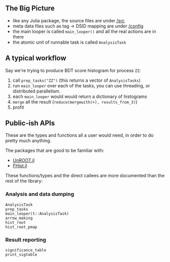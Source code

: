## The Big Picture

- like any Julia package, the source files are under [/src](https://github.com/Moelf/WVZAnalysis.jl/tree/master/src)
- meta data files such as tag -> DSID mapping are under [/config](https://github.com/Moelf/WVZAnalysis.jl/tree/master/config)
- the main looper is called `main_looper()` and all the real actions are in there
- the atomic unit of runnable task is called `AnalysisTask`

## A typical workflow
Say we're trying to produce BDT score histogram for process `ZZ`:

1. call `prep_tasks("ZZ")` (this returns a vector of `AnalysisTasks`)
2. run `main_looper` over each of the tasks, you can use threading, or distributed
parallelism.
3. each `main_looper` would would return a dictionary of histograms
4. `merge` all the result (`reduce(mergewith(+), results_from_3)`)
5. profit


## Public-ish APIs
These are the types and functions all a user would need, 
in order to do pretty much anything.

The packages that are good to be familiar with: 

- [UnROOT.jl](https://github.com/JuliaHEP/UnROOT.jl)
- [FHist.jl](https://github.com/Moelf/FHist.jl)


These functions/types and the direct callees are more documented than the rest of the library:

### Analysis and data dumping
```@docs
AnalysisTask
prep_tasks
main_looper(t::AnalysisTask)
arrow_making
hist_root
hist_root_pmap
```

### Result reporting
```@docs
significance_table
print_sigtable
```
